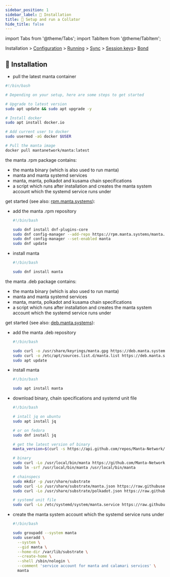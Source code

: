 ```yaml
---
sidebar_position: 1
sidebar_label: 🥡 Installation
title: 🚄 Setup and run a Collator
hide_title: false
---
```


import Tabs from '@theme/Tabs';
import TabItem from '@theme/TabItem';

Installation > [Configuration](configuration) > [Running](running) > [Sync](sync) > [Session keys](keys)> [Bond](bond)

## 🥡 Installation

<Tabs groupId="os">
<TabItem value="docker" label="docker">

-   pull the latest manta container

```bash
#!/bin/bash

# Depending on your setup, here are some steps to get started

# Upgrade to latest version
sudo apt update && sudo apt upgrade -y

# Install docker
sudo apt install docker.io

# Add current user to docker
sudo usermod -aG docker $USER

# Pull the manta image
docker pull mantanetwork/manta:latest
```

</TabItem>
<TabItem value="fedora" label="fedora">

the manta .rpm package contains:

-   the manta binary (which is also used to run manta)
-   manta and manta systemd services
-   manta, manta, polkadot and kusama chain specifications
-   a script which runs after installation and creates the manta system account which the systemd service runs under

get started (see also: [rpm.manta.systems](https://rpm.manta.systems/)):

-   add the manta .rpm repository

    ```bash
    #!/bin/bash

    sudo dnf install dnf-plugins-core
    sudo dnf config-manager --add-repo https://rpm.manta.systems/manta.repo
    sudo dnf config-manager --set-enabled manta
    sudo dnf update
    ```

-   install manta

    ```bash
    #!/bin/bash

    sudo dnf install manta
    ```

</TabItem>
<TabItem value="ubuntu" label="ubuntu">

the manta .deb package contains:

-   the manta binary (which is also used to run manta)
-   manta and manta systemd services
-   manta, manta, polkadot and kusama chain specifications
-   a script which runs after installation and creates the manta system account which the systemd service runs under

get started (see also: [deb.manta.systems](https://deb.manta.systems/)):

-   add the manta .deb repository

    ```bash
    #!/bin/bash

    sudo curl -o /usr/share/keyrings/manta.gpg https://deb.manta.systems/manta.gpg
    sudo curl -o /etc/apt/sources.list.d/manta.list https://deb.manta.systems/manta.list
    sudo apt update
    ```

-   install manta

    ```bash
    #!/bin/bash

    sudo apt install manta
    ```

</TabItem>
<TabItem value="linux" label="other linux">

-   download binary, chain specifications and systemd unit file

    ```bash
    #!/bin/bash

    # intall jq on ubuntu
    sudo apt install jq

    # or on fedora
    sudo dnf install jq

    # get the latest version of binary
    manta_version=$(curl -s https://api.github.com/repos/Manta-Network/Manta/releases/latest | jq -r .tag_name | cut -c 2-)

    # binary
    sudo curl -Lo /usr/local/bin/manta https://github.com/Manta-Network/Manta/releases/download/v${manta_version}/manta
    sudo ln -srf /usr/local/bin/manta /usr/local/bin/manta

    # chainspecs
    sudo mkdir -p /usr/share/substrate
    sudo curl -Lo /usr/share/substrate/manta.json https://raw.githubusercontent.com/Manta-Network/Manta/v3.0.9/genesis/manta-genesis.json
    sudo curl -Lo /usr/share/substrate/polkadot.json https://raw.githubusercontent.com/paritytech/polkadot/master/node/service/chain-specs/polkadot.json

    # systemd unit file
    sudo curl -Lo /etc/systemd/system/manta.service https://raw.githubusercontent.com/Manta-Network/Manta/deb-rpm/scripts/package/manta.service
    ```

-   create the manta system account which the systemd service runs under

    ```bash
    #!/bin/bash

    sudo groupadd --system manta
    sudo useradd \
      --system \
      --gid manta \
      --home-dir /var/lib/substrate \
      --create-home \
      --shell /sbin/nologin \
      --comment 'service account for manta and calamari services' \
      manta
    ```

</TabItem>
</Tabs>
